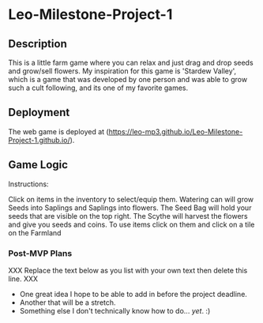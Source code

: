 # Leo-Milestone-Project-1

## Description

This is a little farm game where you can relax and just drag and drop seeds and grow/sell flowers.
My inspiration for this game is 'Stardew Valley', which is a game that was developed by one person and was
able to grow such a cult following, and its one of my favorite games.

## Deployment

The web game is deployed at (<https://leo-mp3.github.io/Leo-Milestone-Project-1.github.io/>).

## Game Logic

Instructions: 

Click on items in the inventory to select/equip them.
Watering can will grow Seeds into Saplings and Saplings into flowers.
The Seed Bag will hold your seeds that are visible on the top right.
The Scythe will harvest the flowers and give you seeds and coins.
To use items click on them and click on a tile on the Farmland

### Post-MVP Plans

XXX Replace the text below as you list with your own text then delete this line. XXX

- One great idea I hope to be able to add in before the project deadline.
- Another that will be a stretch.
- Something else I don't technically know how to do... *yet*. :)
